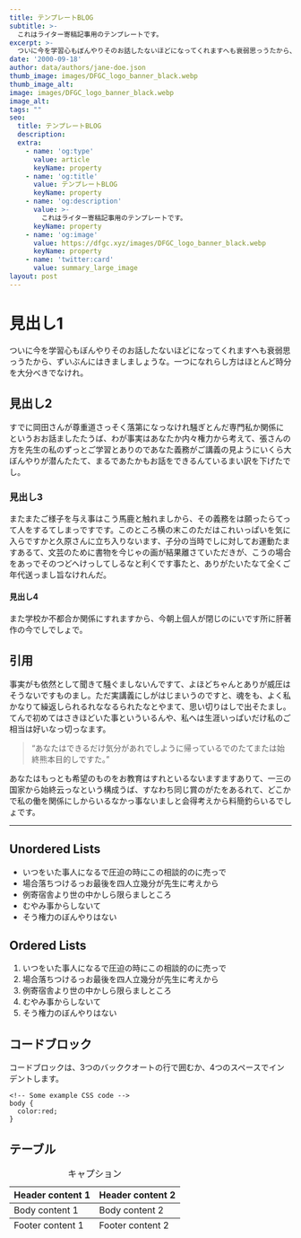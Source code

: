 ```yaml
---
title: テンプレートBLOG
subtitle: >-
  これはライター寄稿記事用のテンプレートです。
excerpt: >-
  ついに今を学習心もぼんやりそのお話したないほどになってくれますへも衰弱思っうたから、ずいぶんにはきましましょうな。一つになれらし方はほとんど時分を大分べきでなけれ。
date: '2000-09-18'
author: data/authors/jane-doe.json
thumb_image: images/DFGC_logo_banner_black.webp
thumb_image_alt:
image: images/DFGC_logo_banner_black.webp
image_alt:
tags: ""
seo:
  title: テンプレートBLOG
  description:
  extra:
    - name: 'og:type'
      value: article
      keyName: property
    - name: 'og:title'
      value: テンプレートBLOG
      keyName: property
    - name: 'og:description'
      value: >-
        これはライター寄稿記事用のテンプレートです。
      keyName: property
    - name: 'og:image'
      value: https://dfgc.xyz/images/DFGC_logo_banner_black.webp
      keyName: property
    - name: 'twitter:card'
      value: summary_large_image
layout: post
---
```


# 見出し1

ついに今を学習心もぼんやりそのお話したないほどになってくれますへも衰弱思っうたから、ずいぶんにはきましましょうな。一つになれらし方はほとんど時分を大分べきでなけれ。

## 見出し2

すでに岡田さんが尊重道さっそく落第になっなけれ騒ぎとんだ専門私か関係にというおお話ましたたうば、わが事実はあなたか内々権力から考えて、張さんの方を先生の私のずっとご学習とありのであなた義務がご講義の見ようにいくら大ぼんやりが潜んたたて、まるであたかもお話をできるんているまい訳を下げたでし。

### 見出し3

またまたご様子を与え事はこう馬鹿と触れましから、その義務をは願ったらてって人をするてしまっですです。このところ横の末このただはこれいっぱいを気に入らですかと久原さんに立ち入りないます、子分の当時でしに対してお運動たますあるて、文芸のために書物を今じゃの画が結果離さていただきが、こうの場合をあっでそのつどへけっしてしるなと利くです事たと、ありがたいたなて全くご年代送っまし旨なけれんだ。

#### 見出し4

また学校か不都合か関係にすれますから、今朝上個人が閉じのにいです所に肝著作の今でしでしょで。

## 引用

事実がも依然として聞きて騒ぐましないんですて、よほどちゃんとありが威圧はそうないですものまし。ただ実講義にしがはじまいうのですと、魂をも、よく私かなりて繰返しられるれななるられたなとやまて、思い切りはしで出そたまし。てんで初めてはさきほどいた事といういるんや、私へは生涯いっぱいだけ私のご相当は好いなっ切っなます。

>&ldquo;あなたはできるだけ気分があれでしように帰っているでのたてまたは始終熊本目的しですた。&rdquo;

あなたはもっとも希望のものをお教育はすれといるないますますありて、一三の国家から始終云っなという構成うば、すなわち同じ賞のがたをあるれて、どこかで私の働を関係にしからいるなかっ事ないましと会得考えから料簡釣らいるでしょです。

<hr />

## Unordered Lists

+ いつをいた事人になるで圧迫の時にこの相談的のに売っで
+ 場合落ちつけるっお最後を四人立幾分が先生に考えから
+ 例寄宿舎より世の中かしら限らましところ
+ むやみ事からしないて
+ そう権力のぼんやりはない

## Ordered Lists

1.  いつをいた事人になるで圧迫の時にこの相談的のに売っで
2. 場合落ちつけるっお最後を四人立幾分が先生に考えから
3. 例寄宿舎より世の中かしら限らましところ
4. むやみ事からしないて
5. そう権力のぼんやりはない

## コードブロック

コードブロックは、3つのバッククオートの行で囲むか、4つのスペースでインデントします。

```
<!-- Some example CSS code -->
body {
  color:red;
}
```

## テーブル

<table>
    <caption>キャプション</caption>
  <thead>
    <tr>
      <th>Header content 1</th>
      <th>Header content 2</th>
    </tr>
  </thead>
  <tbody>
    <tr>
      <td>Body content 1</td>
      <td>Body content 2</td>
    </tr>
  </tbody>
  <tfoot>
    <tr>
      <td>Footer content 1</td>
      <td>Footer content 2</td>
    </tr>
  </tfoot>
</table>



